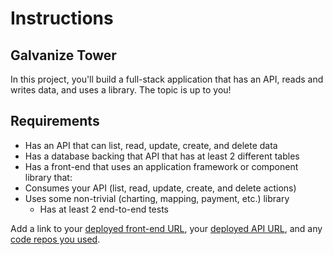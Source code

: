 # Instructions

## Galvanize Tower

In this project, you'll build a full-stack application that has an API, reads and writes data, and uses a library. The topic is up to you!

## Requirements

* Has an API that can list, read, update, create, and delete data
* Has a database backing that API that has at least 2 different tables
* Has a front-end that uses an application framework or component library that:
* Consumes your API (list, read, update, create, and delete actions)
* Uses some non-trivial (charting, mapping, payment, etc.) library
  * Has at least 2 end-to-end tests

Add a link to your [deployed front-end URL](), your [deployed API URL](), and any [code repos you used]().
